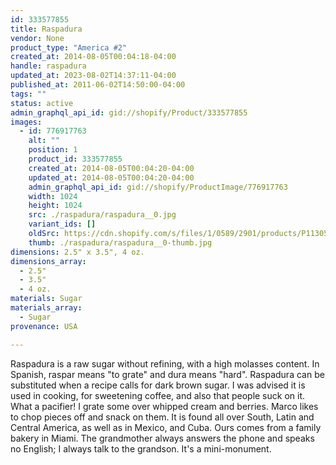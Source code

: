 ```yaml
---
id: 333577855
title: Raspadura
vendor: None
product_type: "America #2"
created_at: 2014-08-05T00:04:18-04:00
handle: raspadura
updated_at: 2023-08-02T14:37:11-04:00
published_at: 2011-06-02T14:50:00-04:00
tags: ""
status: active
admin_graphql_api_id: gid://shopify/Product/333577855
images:
  - id: 776917763
    alt: ""
    position: 1
    product_id: 333577855
    created_at: 2014-08-05T00:04:20-04:00
    updated_at: 2014-08-05T00:04:20-04:00
    admin_graphql_api_id: gid://shopify/ProductImage/776917763
    width: 1024
    height: 1024
    src: ./raspadura/raspadura__0.jpg
    variant_ids: []
    oldSrc: https://cdn.shopify.com/s/files/1/0589/2901/products/P1130506_raspadura.jpeg?v=1407211460
    thumb: ./raspadura/raspadura__0-thumb.jpg
dimensions: 2.5" x 3.5", 4 oz.
dimensions_array:
  - 2.5"
  - 3.5"
  - 4 oz.
materials: Sugar
materials_array:
  - Sugar
provenance: USA

---
```


Raspadura is a raw sugar without refining, with a high molasses content. In Spanish, raspar means "to grate" and dura means "hard". Raspadura can be substituted when a recipe calls for dark brown sugar. I was advised it is used in cooking, for sweetening coffee, and also that people suck on it. What a pacifier! I grate some over whipped cream and berries. Marco likes to chop pieces off and snack on them. It is found all over South, Latin and Central America, as well as in Mexico, and Cuba. Ours comes from a family bakery in Miami. The grandmother always answers the phone and speaks no English; I always talk to the grandson. It's a mini-monument.